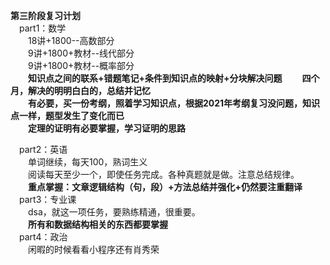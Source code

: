 **第三阶段复习计划<br>**
&emsp;part1：数学<br>
&emsp;&emsp;18讲+1800--高数部分<br>
&emsp;&emsp;9讲+1800+教材--线代部分<br>
&emsp;&emsp;9讲+1800+教材--概率部分<br>
&emsp;&emsp;**知识点之间的联系+错题笔记+条件到知识点的映射+分块解决问题**
&emsp;&emsp;**四个月，解决的明明白白的，总结并记忆<br>**
&emsp;&emsp;**有必要，买一份考纲，照着学习知识点，根据2021年考纲复习没问题，知识点一样，题型发生了变化而已<br>**
&emsp;&emsp;**定理的证明有必要掌握，学习证明的思路<br>**

&emsp;part2：英语<br>
&emsp;&emsp;单词继续，每天100，熟词生义<br>
&emsp;&emsp;阅读每天至少一个，即使任务完成。各种真题就是做。注意总结规律。<br>
&emsp;&emsp;**重点掌握：文章逻辑结构（句，段）+方法总结并强化+仍然要注重翻译<br>**
&emsp;part3：专业课<br>
&emsp;&emsp;dsa，就这一项任务，要熟练精通，很重要。<br>
&emsp;&emsp;**所有和数据结构相关的东西都要掌握<br>**
&emsp;part4：政治<br>
&emsp;&emsp;闲暇的时候看看小程序还有肖秀荣<br>
